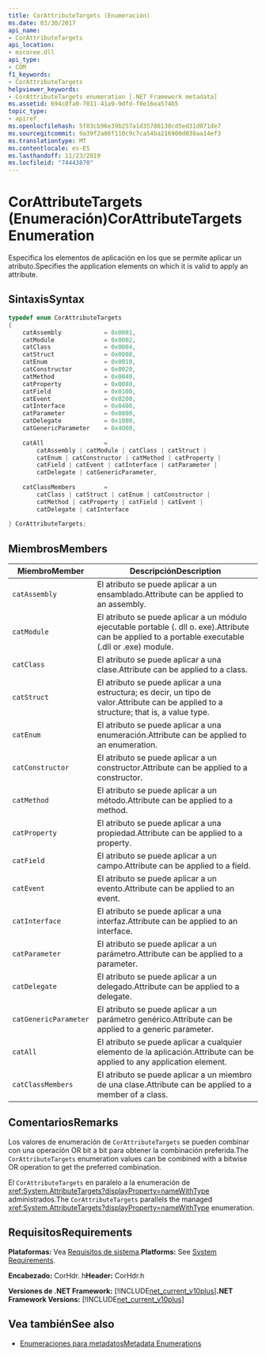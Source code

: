 ```yaml
---
title: CorAttributeTargets (Enumeración)
ms.date: 03/30/2017
api_name:
- CorAttributeTargets
api_location:
- mscoree.dll
api_type:
- COM
f1_keywords:
- CorAttributeTargets
helpviewer_keywords:
- CorAttributeTargets enumeration [.NET Framework metadata]
ms.assetid: 694c0fa0-7011-41a9-9dfd-f0e16ea574b5
topic_type:
- apiref
ms.openlocfilehash: 5f83cb96e39b257a1d35786130cd5ed31d071de7
ms.sourcegitcommit: 9a39f2a06f110c9c7ca54ba216900d038aa14ef3
ms.translationtype: MT
ms.contentlocale: es-ES
ms.lasthandoff: 11/23/2019
ms.locfileid: "74443870"
---
```

# <a name="corattributetargets-enumeration"></a><span data-ttu-id="41607-102">CorAttributeTargets (Enumeración)</span><span class="sxs-lookup"><span data-stu-id="41607-102">CorAttributeTargets Enumeration</span></span>
<span data-ttu-id="41607-103">Especifica los elementos de aplicación en los que se permite aplicar un atributo.</span><span class="sxs-lookup"><span data-stu-id="41607-103">Specifies the application elements on which it is valid to apply an attribute.</span></span>  
  
## <a name="syntax"></a><span data-ttu-id="41607-104">Sintaxis</span><span class="sxs-lookup"><span data-stu-id="41607-104">Syntax</span></span>  
  
```cpp  
typedef enum CorAttributeTargets  
{  
    catAssembly            = 0x0001,  
    catModule              = 0x0002,  
    catClass               = 0x0004,  
    catStruct              = 0x0008,  
    catEnum                = 0x0010,  
    catConstructor         = 0x0020,  
    catMethod              = 0x0040,  
    catProperty            = 0x0080,  
    catField               = 0x0100,  
    catEvent               = 0x0200,  
    catInterface           = 0x0400,  
    catParameter           = 0x0800,  
    catDelegate            = 0x1000,  
    catGenericParameter    = 0x4000,  
  
    catAll                 =   
        catAssembly | catModule | catClass | catStruct |   
        catEnum | catConstructor | catMethod | catProperty |   
        catField | catEvent | catInterface | catParameter |   
        catDelegate | catGenericParameter,  
  
    catClassMembers        =   
        catClass | catStruct | catEnum | catConstructor |   
        catMethod | catProperty | catField | catEvent |   
        catDelegate | catInterface  
  
} CorAttributeTargets;  
```  
  
## <a name="members"></a><span data-ttu-id="41607-105">Miembros</span><span class="sxs-lookup"><span data-stu-id="41607-105">Members</span></span>  
  
|<span data-ttu-id="41607-106">Miembro</span><span class="sxs-lookup"><span data-stu-id="41607-106">Member</span></span>|<span data-ttu-id="41607-107">Descripción</span><span class="sxs-lookup"><span data-stu-id="41607-107">Description</span></span>|  
|------------|-----------------|  
|`catAssembly`|<span data-ttu-id="41607-108">El atributo se puede aplicar a un ensamblado.</span><span class="sxs-lookup"><span data-stu-id="41607-108">Attribute can be applied to an assembly.</span></span>|  
|`catModule`|<span data-ttu-id="41607-109">El atributo se puede aplicar a un módulo ejecutable portable (. dll o. exe).</span><span class="sxs-lookup"><span data-stu-id="41607-109">Attribute can be applied to a portable executable (.dll or .exe) module.</span></span>|  
|`catClass`|<span data-ttu-id="41607-110">El atributo se puede aplicar a una clase.</span><span class="sxs-lookup"><span data-stu-id="41607-110">Attribute can be applied to a class.</span></span>|  
|`catStruct`|<span data-ttu-id="41607-111">El atributo se puede aplicar a una estructura; es decir, un tipo de valor.</span><span class="sxs-lookup"><span data-stu-id="41607-111">Attribute can be applied to a structure; that is, a value type.</span></span>|  
|`catEnum`|<span data-ttu-id="41607-112">El atributo se puede aplicar a una enumeración.</span><span class="sxs-lookup"><span data-stu-id="41607-112">Attribute can be applied to an enumeration.</span></span>|  
|`catConstructor`|<span data-ttu-id="41607-113">El atributo se puede aplicar a un constructor.</span><span class="sxs-lookup"><span data-stu-id="41607-113">Attribute can be applied to a constructor.</span></span>|  
|`catMethod`|<span data-ttu-id="41607-114">El atributo se puede aplicar a un método.</span><span class="sxs-lookup"><span data-stu-id="41607-114">Attribute can be applied to a method.</span></span>|  
|`catProperty`|<span data-ttu-id="41607-115">El atributo se puede aplicar a una propiedad.</span><span class="sxs-lookup"><span data-stu-id="41607-115">Attribute can be applied to a property.</span></span>|  
|`catField`|<span data-ttu-id="41607-116">El atributo se puede aplicar a un campo.</span><span class="sxs-lookup"><span data-stu-id="41607-116">Attribute can be applied to a field.</span></span>|  
|`catEvent`|<span data-ttu-id="41607-117">El atributo se puede aplicar a un evento.</span><span class="sxs-lookup"><span data-stu-id="41607-117">Attribute can be applied to an event.</span></span>|  
|`catInterface`|<span data-ttu-id="41607-118">El atributo se puede aplicar a una interfaz.</span><span class="sxs-lookup"><span data-stu-id="41607-118">Attribute can be applied to an interface.</span></span>|  
|`catParameter`|<span data-ttu-id="41607-119">El atributo se puede aplicar a un parámetro.</span><span class="sxs-lookup"><span data-stu-id="41607-119">Attribute can be applied to a parameter.</span></span>|  
|`catDelegate`|<span data-ttu-id="41607-120">El atributo se puede aplicar a un delegado.</span><span class="sxs-lookup"><span data-stu-id="41607-120">Attribute can be applied to a delegate.</span></span>|  
|`catGenericParameter`|<span data-ttu-id="41607-121">El atributo se puede aplicar a un parámetro genérico.</span><span class="sxs-lookup"><span data-stu-id="41607-121">Attribute can be applied to a generic parameter.</span></span>|  
|`catAll`|<span data-ttu-id="41607-122">El atributo se puede aplicar a cualquier elemento de la aplicación.</span><span class="sxs-lookup"><span data-stu-id="41607-122">Attribute can be applied to any application element.</span></span>|  
|`catClassMembers`|<span data-ttu-id="41607-123">El atributo se puede aplicar a un miembro de una clase.</span><span class="sxs-lookup"><span data-stu-id="41607-123">Attribute can be applied to a member of a class.</span></span>|  
  
## <a name="remarks"></a><span data-ttu-id="41607-124">Comentarios</span><span class="sxs-lookup"><span data-stu-id="41607-124">Remarks</span></span>  
 <span data-ttu-id="41607-125">Los valores de enumeración de `CorAttributeTargets` se pueden combinar con una operación OR bit a bit para obtener la combinación preferida.</span><span class="sxs-lookup"><span data-stu-id="41607-125">The `CorAttributeTargets` enumeration values can be combined with a bitwise OR operation to get the preferred combination.</span></span>  
  
 <span data-ttu-id="41607-126">El `CorAttributeTargets` en paralelo a la enumeración de <xref:System.AttributeTargets?displayProperty=nameWithType> administrados.</span><span class="sxs-lookup"><span data-stu-id="41607-126">The `CorAttributeTargets` parallels the managed <xref:System.AttributeTargets?displayProperty=nameWithType> enumeration.</span></span>  
  
## <a name="requirements"></a><span data-ttu-id="41607-127">Requisitos</span><span class="sxs-lookup"><span data-stu-id="41607-127">Requirements</span></span>  
 <span data-ttu-id="41607-128">**Plataformas:** Vea [Requisitos de sistema](../../../../docs/framework/get-started/system-requirements.md).</span><span class="sxs-lookup"><span data-stu-id="41607-128">**Platforms:** See [System Requirements](../../../../docs/framework/get-started/system-requirements.md).</span></span>  
  
 <span data-ttu-id="41607-129">**Encabezado:** CorHdr. h</span><span class="sxs-lookup"><span data-stu-id="41607-129">**Header:** CorHdr.h</span></span>  
  
 <span data-ttu-id="41607-130">**Versiones de .NET Framework:** [!INCLUDE[net_current_v10plus](../../../../includes/net-current-v10plus-md.md)]</span><span class="sxs-lookup"><span data-stu-id="41607-130">**.NET Framework Versions:** [!INCLUDE[net_current_v10plus](../../../../includes/net-current-v10plus-md.md)]</span></span>  
  
## <a name="see-also"></a><span data-ttu-id="41607-131">Vea también</span><span class="sxs-lookup"><span data-stu-id="41607-131">See also</span></span>

- [<span data-ttu-id="41607-132">Enumeraciones para metadatos</span><span class="sxs-lookup"><span data-stu-id="41607-132">Metadata Enumerations</span></span>](../../../../docs/framework/unmanaged-api/metadata/metadata-enumerations.md)
